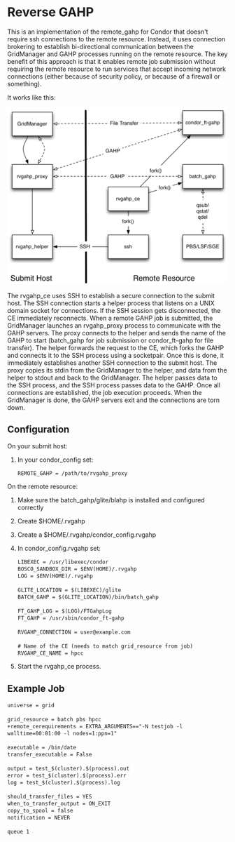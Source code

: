 Reverse GAHP
============

This is an implementation of the remote_gahp for Condor that doesn't require
ssh connections to the remote resource. Instead, it uses connection brokering
to establish bi-directional communication between the GridManager and GAHP
processes running on the remote resource. The key benefit of this approach is
that it enables remote job submission without requiring the remote resource
to run services that accept incoming network connections (either because of
security policy, or because of a firewall or something).

It works like this:

![rvgahp design](doc/rvgahp.png)

The rvgahp_ce uses SSH to establish a secure connection to the submit host.
The SSH connection starts a helper process that listens on a UNIX domain
socket for connections. If the SSH session gets disconnected, the CE
immediately reconnects. When a remote GAHP job is submitted, the GridManager
launches an rvgahp_proxy process to communicate with the GAHP servers. The
proxy connects to the helper and sends the name of the GAHP to start (batch_gahp
for job submission or condor_ft-gahp for file transfer). The helper forwards
the request to the CE, which forks the GAHP and connects it to the SSH process
using a socketpair. Once this is done, it immediately establishes another
SSH connection to the submit host. The proxy copies its stdin from the
GridManager to the helper, and data from the helper to stdout and back to the
GridManager. The helper passes data to the SSH process, and the SSH process
passes data to the GAHP. Once all connections are established, the job
execution proceeds. When the GridManager is done, the GAHP servers exit and
the connections are torn down.

Configuration
-------------

On your submit host:

1. In your condor_config set:

    ```
    REMOTE_GAHP = /path/to/rvgahp_proxy
    ```

On the remote resource:

1. Make sure the batch_gahp/glite/blahp is installed and configured correctly
1. Create $HOME/.rvgahp
1. Create a $HOME/.rvgahp/condor_config.rvgahp
1. In condor_config.rvgahp set:

    ```
    LIBEXEC = /usr/libexec/condor
    BOSCO_SANDBOX_DIR = $ENV(HOME)/.rvgahp
    LOG = $ENV(HOME)/.rvgahp

    GLITE_LOCATION = $(LIBEXEC)/glite
    BATCH_GAHP = $(GLITE_LOCATION)/bin/batch_gahp

    FT_GAHP_LOG = $(LOG)/FTGahpLog
    FT_GAHP = /usr/sbin/condor_ft-gahp

    RVGAHP_CONNECTION = user@example.com

    # Name of the CE (needs to match grid_resource from job)
    RVGAHP_CE_NAME = hpcc
    ```

1. Start the rvgahp_ce process.

Example Job
-----------
```
universe = grid

grid_resource = batch pbs hpcc
+remote_cerequirements = EXTRA_ARGUMENTS=="-N testjob -l walltime=00:01:00 -l nodes=1:ppn=1"

executable = /bin/date
transfer_executable = False

output = test_$(cluster).$(process).out
error = test_$(cluster).$(process).err
log = test_$(cluster).$(process).log

should_transfer_files = YES
when_to_transfer_output = ON_EXIT
copy_to_spool = false
notification = NEVER

queue 1
```
